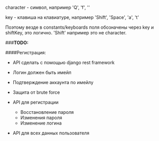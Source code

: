 character - символ, например 'Q', 'f', ''

key - клавиша на клавиатуре, например 'Shift', 'Space', 'a', 't'

Поэтому везде в constants/keyboards поля обозначены через key и shiftKey, это логично. 
'Shift' например это не character.

###**TODO:**

####Регистрация:

* API сделать с помощью django rest framework

* Логин должен быть имейл

* Подтверждение аккаунта по имейлу

* Защита от brute force

* API для регистрации
    * Восстановление пароля
    * Изменения пароля
    * Изменение логина

* API для всех данных пользователя